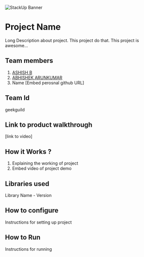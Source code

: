 ![StackUp Banner](https://tinkerhub.frappe.cloud/files/stackup%20banner.jpeg)
# Project Name
Long Description about project. This project do that. This project is awesome...
## Team members
1. [ASHISH B](https://github.com/ASHISH-28-02)
2. [ABHISHEK ARUNKUMAR](https://github.com/abhishekarun2901)
3.  Name [Embed perosnal github URL]
## Team Id
geekguild
## Link to product walkthrough
[link to video]
## How it Works ?
1. Explaining the working of project
2. Embed video of project demo
## Libraries used
Library Name - Version
## How to configure
Instructions for setting up project
## How to Run
Instructions for running
